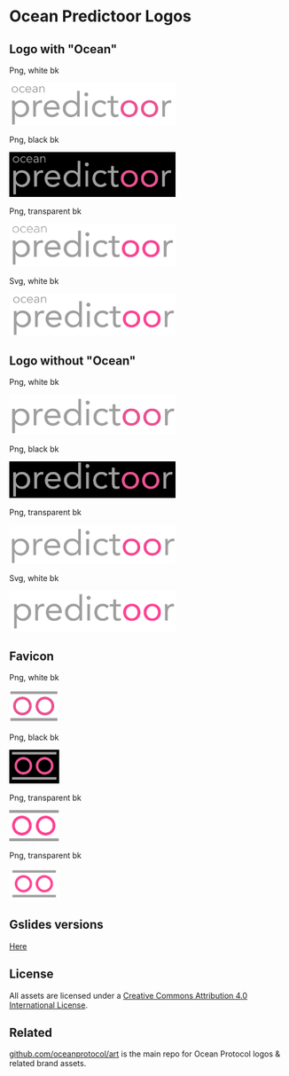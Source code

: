 # Ocean Predictoor Logos

## Logo with "Ocean"

Png, white bk

<img src="logo-ocean-predictoor-white-bk.png" width="300" />

Png, black bk

<img src="logo-ocean-predictoor-black-bk.png" width="300" />

Png, transparent bk

<img src="logo-ocean-predictoor.png" width="300" />

Svg, white bk

<img src="logo-ocean-predictoor-white-bk.svg" width="300" />

## Logo without "Ocean"

Png, white bk 

<img src="logo-predictoor-white-bk.png" width="300" />

Png, black bk

<img src="logo-predictoor-black-bk.png" width="300" />

Png, transparent bk

<img src="logo-predictoor.png" width="300" />

Svg, white bk

<img src="logo-predictoor-white-bk.svg" width="300" />

## Favicon

Png, white bk

<img src="favicon-predictoor-white-bk.png" width="90" />

Png, black bk

<img src="favicon-predictoor-black-bk.png" width="90" />

Png, transparent bk

<img src="favicon-predictoor.png" width="90" />

Png, transparent bk

<img src="favicon-predictoor-white-bk.svg" width="90" />

## Gslides versions

[Here](https://docs.google.com/presentation/d/18D5b16p9re0g-IyZ5h0Db3Qb9zcLcmJGg4NwalN2h3g/edit#slide=id.g20f5357f625_0_1666)

## License

All assets are licensed under a [Creative Commons Attribution 4.0 International License](http://creativecommons.org/licenses/by/4.0/).

## Related

[github.com/oceanprotocol/art](https://github.com/oceanprotocol/art) is the main repo for Ocean Protocol logos & related brand assets.
